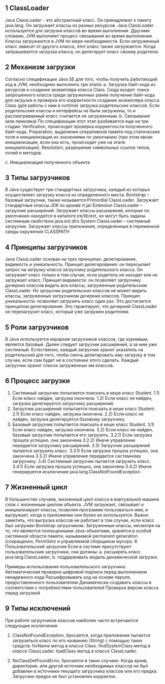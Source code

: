 ## 1 ClassLoader
   Java ClassLoader - это абстрактный класс. Он принадлежит к пакету java.lang. Он загружает классы из разных ресурсов. Java ClassLoader используется для загрузки классов во время выполнения. Другими словами, JVM выполняет процесс связывания во время выполнения. Классы загружаются в JVM по мере необходимости. Если загруженный класс зависит от другого класса, этот класс также загружается. Когда запрашивается загрузка класса, он делегирует класс своему родителю.
## 2 Механизм загрузки
   Согласно спецификации Java SE для того, чтобы получить работающий код в JVM, необходимо выполнить три этапа:
   a. Загрузка байт-кода из ресурсов и создание экземпляра класса Class.
   Сюда входит:
   поиск запрошенного класса среди загруженных ранее
   получение байт-кода для загрузки и проверка его корректности
   создание экземпляра класса Class (для работы с ним в runtime)
   загрузка родительских классов. Если родительские классы и интерфейсы не были загружены, то и рассматриваемый класс считается не загруженным.
   b. Связывание (или линковка)
   По спецификации этот этап разбивается еще на три стадии:
   Verification, происходит проверка корректности полученного байт-кода.
   Preparation, выделение оперативной памяти под статические поля и инициализация их значениями по умолчанию (при этом явная инициализация, если она есть, происходит уже на этапе инициализации).
   Resolution, разрешение символьных ссылок типов, полей и методов.

c. Инициализация полученного объекта
## 3 Типы загрузчиков
В Java существует три стандартных загрузчика, каждый из которых осуществляет загрузку класса из определенного места:
Bootstrap – базовый загрузчик, также называется Primordial ClassLoader. Загружает стандартные классы JDK из архива rt.jar
Extension ClassLoader – загрузчик расширений. Загружает классы расширений, которые по умолчанию находятся в каталоге jre/lib/ext, но могут быть заданы системным свойством java.ext.dirs
System ClassLoader – системный загрузчик. Загружает классы приложения, определенные в переменной среды окружения CLASSPATH

## 4 Принципы загрузчиков
Java ClassLoader основан на трех принципах: делегирование, видимость и уникальность.
Принцип делегирования: он пересылает запрос на загрузку класса загрузчику родительского класса. Он загружает класс только в том случае, если родитель не находит или не загружает класс.
Принцип видимости: он позволяет загрузчику дочерних классов видеть все классы, загруженные родительским ClassLoader. Но загрузчик родительских классов не может видеть классы, загруженные загрузчиком дочерних классов.
Принцип уникальности: позволяет загрузить класс один раз. Это достигается принципом делегирования. Это гарантирует, что дочерний ClassLoader не перезагрузит класс, который уже загружен родителем.
## 5 Роли загрузчиков
В Java используется иерархия загрузчиков классов, где корневым, является базовый. Далее следует загрузчик расширений, а за ним уже системный. Естественно, каждый загрузчик хранит указатель на родительский для того, чтобы смочь делегировать ему загрузку в том случае, если сам будет не в состоянии этого сделать. Каждый загрузчик хранит список загруженных им классов.
## 6 Процесс загрузки
1) Системный загрузчик попытается поискать в кеше класс Student.
   1.1) Если класс найден, загрузка окончена.
   1.2) Если класс не найден, загрузка делегируется загрузчику расширений.
2) Загрузчик расширений попытается поискать в кеше класс Student.
   2.1) Если класс найден, загрузка окончена.
   2.2) Если класс не найден, загрузка делегируется базовому загрузчику.
3) Базовый загрузчик попытается поискать в кеше класс Student.
   3.1) Если класс найден, загрузка окончена.
   3.2) Если класс не найден, базовый загрузчик попытается его загрузить.
   3.2.1) Если загрузка прошла успешно, она закончена
   3.2.2) Иначе управление передается загрузчику расширений.
   3.3) Загрузчик расширений пытается загрузить класс.
   3.3.1) Если загрузка прошла успешно, она закончена
   3.3.2) Иначе управление передается системному загрузчику.
   3.4) Системный загрузчик пытается загрузить класс.
   3.4.1) Если загрузка прошла успешно, она закончена
   3.4.2) Иначе генерируется исключение java.lang.ClassNotFoundException.
 ## 7 Жизненный цикл
   В большинстве случаев, жизненный цикл класса в виртуальной машине схож с жизненным циклом объекта. JVM загружает, связывает и инициализирует классы, позволяя программе пользоваться ими, и выгружает, когда в приложении они более не используется. Важно заметить, что выгрузка классов не работает в том случае, если класс был загружен Bootstrap загрузчиком.
   Загруженные классы, несмотря на то, что являются полноценными Java-объектами, хранятся в особой системной области памяти, называемой permanent generation (сокращенно, PermGen) и управляемой сборщиком мусора.
   8 Пользовательский загрузчик
   Если в системе присутствуют пользовательские загрузчики, они должны:
   a. расширять класс java.lang.ClassLoader;
   b. поддерживать модель динамической загрузки.

Примеры использования пользовательского загрузчика:
Автоматическая проверка цифровой подписи перед выполнением ненадежного кода
Расшифровывать код на основе пароля, предоставленного пользователем
Динамически создавать классы в соответствии с потребностями пользователей
Проверка версии класса перед загрузкой
## 9 Типы исключений
При работе загрузчиков классов наиболее часто встречаются следующие исключения:
1.  ClassNotFoundException, бросается, когда приложение пытается загрузиться класс по его названию (String) с помощью таких средств:
    forName метод в классе Class.
    findSystemClass метод в классе ClassLoader.
    loadClass метод в классе ClassLoader.

2.  NoClassDefFoundError, бросается в таких случаях:
    Когда архив, директория, или другой источник необходимых классов не был добавлен в источники текущего загрузчика классов или его предка.
    Загрузчик-предок не был установлен корректно.

